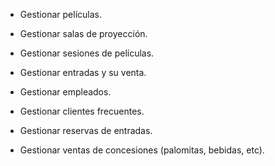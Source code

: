 - Gestionar películas.

- Gestionar salas de proyección.

- Gestionar sesiones de películas.

- Gestionar entradas y su venta.

- Gestionar empleados.

- Gestionar clientes frecuentes.

- Gestionar reservas de entradas.

- Gestionar ventas de concesiones (palomitas, bebidas, etc).
